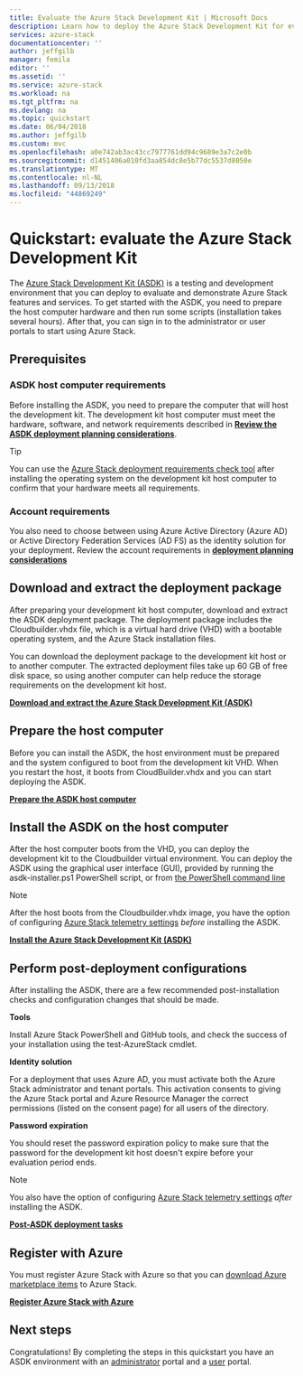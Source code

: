 ```yaml
---
title: Evaluate the Azure Stack Development Kit | Microsoft Docs
description: Learn how to deploy the Azure Stack Development Kit for evaluation purposes.
services: azure-stack
documentationcenter: ''
author: jeffgilb
manager: femila
editor: ''
ms.assetid: ''
ms.service: azure-stack
ms.workload: na
ms.tgt_pltfrm: na
ms.devlang: na
ms.topic: quickstart
ms.date: 06/04/2018
ms.author: jeffgilb
ms.custom: mvc
ms.openlocfilehash: a0e742ab3ac43cc7977761dd94c9689e3a7c2e0b
ms.sourcegitcommit: d1451406a010fd3aa854dc8e5b77dc5537d8050e
ms.translationtype: MT
ms.contentlocale: nl-NL
ms.lasthandoff: 09/13/2018
ms.locfileid: "44869249"
---
```

# <a name="quickstart-evaluate-the-azure-stack-development-kit"></a>Quickstart: evaluate the Azure Stack Development Kit

The [Azure Stack Development Kit (ASDK)](.\asdk\asdk-what-is.md) is a testing and development environment that you can deploy to evaluate and demonstrate Azure Stack features and services. To get started with the ASDK, you need to prepare the host computer hardware and then run some scripts (installation takes several hours). After that, you can sign in to the administrator or user portals to start using Azure Stack.

## <a name="prerequisites"></a>Prerequisites

### <a name="asdk-host-computer-requirements"></a>ASDK host computer requirements

Before installing the ASDK, you need to prepare the computer that will host the development kit. The development kit host computer must meet the hardware, software, and network requirements described in **[Review the ASDK deployment planning considerations](.\asdk\asdk-deploy-considerations.md)**.

> [!TIP]
> You can use the [Azure Stack deployment requirements check tool](https://gallery.technet.microsoft.com/Deployment-Checker-for-50e0f51b) after installing the operating system on the development kit host computer to confirm that your hardware meets all requirements.

### <a name="account-requirements"></a>Account requirements

You also need to choose between using Azure Active Directory (Azure AD) or Active Directory Federation Services (AD FS) as the identity solution for your deployment. Review the account requirements in **[deployment planning considerations](.\asdk\asdk-deploy-considerations.md#account-requirements)**

## <a name="download-and-extract-the-deployment-package"></a>Download and extract the deployment package

After preparing your development kit host computer, download and extract the ASDK deployment package. The deployment package includes the Cloudbuilder.vhdx file, which is a virtual hard drive (VHD) with a bootable operating system, and the Azure Stack installation files.

You can download the deployment package to the development kit host or to another computer. The extracted deployment files take up 60 GB of free disk space, so using another computer can help reduce the storage requirements on the development kit host.

**[Download and extract the Azure Stack Development Kit (ASDK)](.\asdk\asdk-download.md)**

## <a name="prepare-the-host-computer"></a>Prepare the host computer

Before you can install the ASDK, the host environment must be prepared and the system configured to boot from the development kit VHD. When you restart the host, it boots from CloudBuilder.vhdx and you can start deploying the ASDK.

**[Prepare the ASDK host computer](.\asdk\asdk-prepare-host.md)**

## <a name="install-the-asdk-on-the-host-computer"></a>Install the ASDK on the host computer

After the host computer boots from the VHD, you can deploy the development kit to the Cloudbuilder virtual environment. You can deploy the ASDK using the graphical user interface (GUI), provided by running the asdk-installer.ps1 PowerShell script, or from [the PowerShell command line](.\asdk\asdk-deploy-powershell.md)

> [!NOTE]
> After the host boots from the Cloudbuilder.vhdx image, you have the option of configuring [Azure Stack telemetry settings](.\asdk\asdk-telemetry.md#set-telemetry-level-in-the-windows-registry) *before* installing the ASDK.

**[Install the Azure Stack Development Kit (ASDK)](.\asdk\asdk-install.md)**

## <a name="perform-post-deployment-configurations"></a>Perform post-deployment configurations

After installing the ASDK, there are a few recommended post-installation checks and configuration changes that should be made.

**Tools**

Install Azure Stack PowerShell and GitHub tools, and check the success of your installation using the test-AzureStack cmdlet.

**Identity solution**

For a deployment that uses Azure AD, you must activate both the Azure Stack administrator and tenant portals. This activation consents to giving the Azure Stack portal and Azure Resource Manager the correct permissions (listed on the consent page) for all users of the directory.

**Password expiration**

You should reset the password expiration policy to make sure that the password for the development kit host doesn't expire before your evaluation period ends.

> [!NOTE]
> You also have the option of configuring [Azure Stack telemetry settings](.\asdk\asdk-telemetry.md#enable-or-disable-telemetry-after-deployment) *after* installing the ASDK.

**[Post-ASDK deployment tasks](.\asdk\asdk-post-deploy.md)**

## <a name="register-with-azure"></a>Register with Azure

You must register Azure Stack with Azure so that you can [download Azure marketplace items](.\asdk\asdk-marketplace-item.md) to Azure Stack.

**[Register Azure Stack with Azure](.\asdk\asdk-register.md)**

## <a name="next-steps"></a>Next steps

Congratulations! By completing the steps in this quickstart you have an ASDK environment with an [administrator](https://adminportal.local.azurestack.external) portal and a [user](https://portal.local.azurestack.external) portal.
